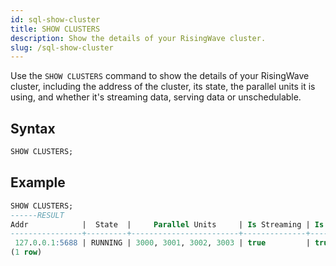 ```yaml
---
id: sql-show-cluster
title: SHOW CLUSTERS
description: Show the details of your RisingWave cluster.
slug: /sql-show-cluster
---
```

<head>
  <link rel="canonical" href="https://docs.risingwave.com/docs/current/sql-show-cluster/" />
</head>

Use the `SHOW CLUSTERS` command to show the details of your RisingWave cluster, including the address of the cluster, its state, the parallel units it is using, and whether it's streaming data, serving data or unschedulable.

## Syntax

```sql
SHOW CLUSTERS;
```

## Example

```sql
SHOW CLUSTERS;
------RESULT
Addr            |  State  |     Parallel Units     | Is Streaming | Is Serving | Is Unschedulable
----------------+---------+------------------------+--------------+------------+------------------
 127.0.0.1:5688 | RUNNING | 3000, 3001, 3002, 3003 | true         | true       | false
(1 row)
```
